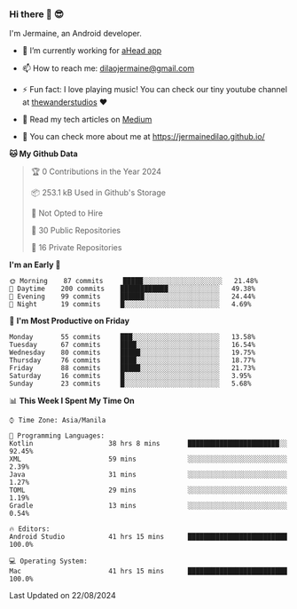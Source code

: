 ### Hi there 👋 😎
I'm Jermaine, an Android developer.

- 🔭 I’m currently working for [aHead app](https://www.ahead-app.com/)

- 📫 How to reach me: dilaojermaine@gmail.com

- ⚡ Fun fact: I love playing music! You can check our tiny youtube channel at [thewanderstudios](https://www.youtube.com/thewanderstudios) ♥️

- 📖 Read my tech articles on [Medium](https://jermainedilao.medium.com/)

- 👀 You can check more about me at https://jermainedilao.github.io/

<!--
**jermainedilao/jermainedilao** is a ✨ _special_ ✨ repository because its `README.md` (this file) appears on your GitHub profile.

Here are some ideas to get you started:

- 🔭 I’m currently working on ...
- 🌱 I’m currently learning ...
- 👯 I’m looking to collaborate on ...
- 🤔 I’m looking for help with ...
- 💬 Ask me about ...
- 📫 How to reach me: ...
- 😄 Pronouns: ...
- ⚡ Fun fact: ...
-->

<!--START_SECTION:waka-->
**🐱 My Github Data** 

> 🏆 0 Contributions in the Year 2024
 > 
> 📦 253.1 kB Used in Github's Storage 
 > 
> 🚫 Not Opted to Hire
 > 
> 📜 30 Public Repositories 
 > 
> 🔑 16 Private Repositories  
 > 
**I'm an Early 🐤** 

```text
🌞 Morning    87 commits     █████░░░░░░░░░░░░░░░░░░░░   21.48% 
🌆 Daytime    200 commits    ████████████░░░░░░░░░░░░░   49.38% 
🌃 Evening    99 commits     ██████░░░░░░░░░░░░░░░░░░░   24.44% 
🌙 Night      19 commits     █░░░░░░░░░░░░░░░░░░░░░░░░   4.69%

```
📅 **I'm Most Productive on Friday** 

```text
Monday       55 commits     ███░░░░░░░░░░░░░░░░░░░░░░   13.58% 
Tuesday      67 commits     ████░░░░░░░░░░░░░░░░░░░░░   16.54% 
Wednesday    80 commits     █████░░░░░░░░░░░░░░░░░░░░   19.75% 
Thursday     76 commits     ████░░░░░░░░░░░░░░░░░░░░░   18.77% 
Friday       88 commits     █████░░░░░░░░░░░░░░░░░░░░   21.73% 
Saturday     16 commits     █░░░░░░░░░░░░░░░░░░░░░░░░   3.95% 
Sunday       23 commits     █░░░░░░░░░░░░░░░░░░░░░░░░   5.68%

```


📊 **This Week I Spent My Time On** 

```text
⌚︎ Time Zone: Asia/Manila

💬 Programming Languages: 
Kotlin                   38 hrs 8 mins       ███████████████████████░░   92.45% 
XML                      59 mins             ░░░░░░░░░░░░░░░░░░░░░░░░░   2.39% 
Java                     31 mins             ░░░░░░░░░░░░░░░░░░░░░░░░░   1.27% 
TOML                     29 mins             ░░░░░░░░░░░░░░░░░░░░░░░░░   1.19% 
Gradle                   13 mins             ░░░░░░░░░░░░░░░░░░░░░░░░░   0.54%

🔥 Editors: 
Android Studio           41 hrs 15 mins      █████████████████████████   100.0%

💻 Operating System: 
Mac                      41 hrs 15 mins      █████████████████████████   100.0%

```


 Last Updated on 22/08/2024
<!--END_SECTION:waka-->
